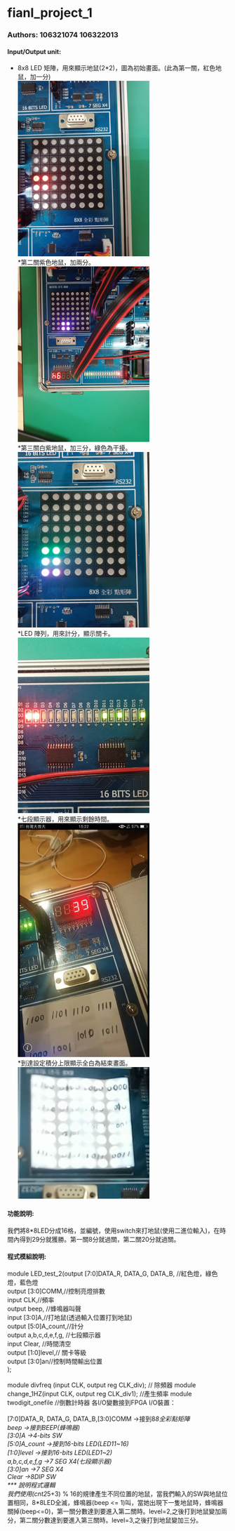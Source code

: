 # fianl_project_1
### Authors: 106321074 106322013

#### Input/Output unit:<br> 
* 8x8 LED 矩陣，用來顯示地鼠(2*2)，圖為初始畫面。(此為第一關，紅色地鼠，加一分)<br>
<img src="https://github.com/liyunyun026/fianl_project_1/blob/master/images/first.jpg" width="300"/><br>
*第二關紫色地鼠，加兩分。<br>
<img src="https://github.com/liyunyun026/fianl_project_1/blob/master/images/second.jpg" width="300"/><br>
*第三關白紫地鼠，加三分，綠色為干擾。<br>
<img src="https://github.com/liyunyun026/fianl_project_1/blob/master/images/third.jpg" width="300"/><br>
*LED 陣列，用來計分，顯示關卡。<br>
<img src="https://github.com/liyunyun026/fianl_project_1/blob/master/images/level_score.jpg" width="300"/><br>
*七段顯示器，用來顯示剩餘時間。<br>
<img src="https://github.com/liyunyun026/fianl_project_1/blob/master/images/time.jpg" width="300"/><br>
*到達設定積分上限顯示全白為結束畫面。<br>
<img src="https://github.com/liyunyun026/fianl_project_1/blob/master/images/end.jpg" width="300"/><br>

#### 功能說明:<br>
我們將8*8LED分成16格，並編號，使用switch來打地鼠(使用二進位輸入)，在時間內得到29分就獲勝。第一關8分就過關，第二關20分就過關。<br>

#### 程式模組說明:<br>
module LED_test_2(output [7:0]DATA_R, DATA_G, DATA_B, //紅色燈，綠色燈，藍色燈<br>
		  output [3:0]COMM,//控制亮燈排數<br>
		  input CLK,//頻率 <br>
		  output beep, //蜂鳴器叫聲<br>
		  input [3:0]A,//打地鼠(透過輸入位置打到地鼠)<br>
		  output [5:0]A_count,//計分<br>
		  output a,b,c,d,e,f,g, //七段顯示器<br>
		  input Clear, //時間清空<br>
		  output [1:0]level,// 關卡等級<br>
		  output [3:0]an//控制時間輸出位置<br>
                   );<br><br>
module divfreq (input CLK, output reg CLK_div);  // 除頻器
module change_1HZ(input CLK, output reg CLK_div1); //產生頻率
module twodigit_onefile //倒數計時器
各I/O變數接到FPGA I/O裝置：   <br>              
[7:0]DATA_R, DATA_G, DATA_B,[3:0]COMM ->接到8*8全彩點矩陣<br>
beep ->接到BEEP(蜂鳴器)<br>
[3:0]A ->4-bits SW<br>
[5:0]A_count ->接到16-bits LED(LED11~16)  <br>
[1:0]level ->接到16-bits LED(LED1~2)     <br>
a,b,c,d,e,f,g ->7 SEG X4(七段顯示器)<br>
[3:0]an ->7 SEG X4<br>
Clear ->8DIP SW<br>
*** 說明程式邏輯 <br>
我們使用(cnt2*5+3) % 16的規律產生不同位置的地鼠，當我們輸入的SW與地鼠位置相同，8*8LED全滅，蜂鳴器(beep <= 1)叫，當她出現下一隻地鼠時，蜂鳴器關掉(beep<=0)，第一關分數達到要進入第二關時。level=2,之後打到地鼠變加兩分，第二關分數達到要進入第三關時。level=3,之後打到地鼠變加三分。
